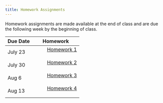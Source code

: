 ```yaml
---
title: Homework Assignments
---
```

<p>
Homework assignments are made available at the end of class and are due the following week by the beginning of class.
</p>
<div>
  <table class="table table-striped table-hover">
    <thead>
      <tr>
        <th>Due Date</th>
        <th>Homework</th>
       </tr>
    </thead>
    <tbody>
      <tr>
        <td>July 23</td>
        <td>
          <dl>
          <dd><a href="../materials/homeworks/homework01.Rmd" target=_blank>Homework 1</a>
          </dd>
          </dl>
        </td>
      </tr>
      <tr>
        <td>July 30</td>
        <td>
          <dl>
          <dd><a href="../materials/homeworks/homework02.Rmd" target=_blank>Homework 2</a>
          </dd>
          </dl>
        </td>
       </tr>
       <tr>
        <td>Aug 6</td>
        <td>
          <dl>
          <dd><a href="../materials/homeworks/homework03.Rmd" target=_blank>Homework 3</a>
          </dd>
          </dl>
        </td>
       </tr>
       <tr>
        <td>Aug 13</td>
        <td>
          <dl>
          <dd><a href="../materials/homeworks/homework04.html" target=_blank>Homework 4</a>
          </dd>
          </dl>
        </td>
       </tr>
      </tbody>
  </table>
</div>
